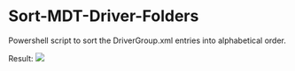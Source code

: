 # Sort-MDT-Driver-Folders
Powershell script to sort the DriverGroup.xml entries into alphabetical order.

Result:
![](https://i.imgur.com/rxPY9p2.png)

